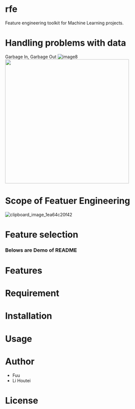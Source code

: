 # rfe
Feature engineering toolkit for Machine Learning projects.

# Handling problems with data
Garbage In, Garbage Out
![image8](https://user-images.githubusercontent.com/78530659/137845348-d07e57f5-8cd3-4f47-9fbb-fde6291d8519.png)
<img src="https://user-images.githubusercontent.com/78530659/137845348-d07e57f5-8cd3-4f47-9fbb-fde6291d8519.png" width="400px">

# Scope of Featuer Engineering
![clipboard_image_1ea64c20f42](https://user-images.githubusercontent.com/78530659/137846338-fe324a84-e37b-4563-8541-e9b23e15f031.png)

# Feature selection




### Belows are Demo of README


# Features

# Requirement


# Installation


# Usage


# Author

* Fuu
* Li Houtei

# License

